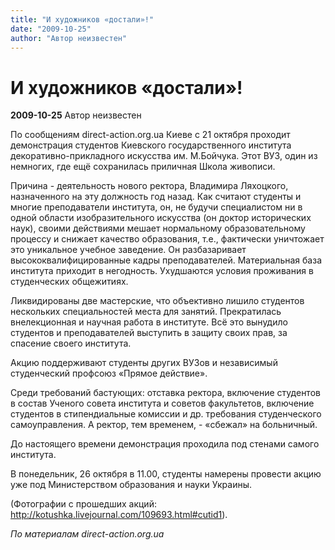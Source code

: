```yaml
---
title: "И художников «достали»!"
date: "2009-10-25"
author: "Автор неизвестен"
---
```


# И художников «достали»!

**2009-10-25** Автор неизвестен

По сообщениям direct-action.org.ua Киеве с 21 октября проходит демонстрация студентов Киевского государственного института декоративно-прикладного искусства им. М.Бойчука. Этот ВУЗ, один из немногих, где ещё сохранилась приличная Школа живописи.

Причина - деятельность нового ректора, Владимира Ляхоцкого, назначенного на эту должность год назад. Как считают студенты и многие преподаватели института, он, не будучи специалистом ни в одной области изобразительного искусства (он доктор исторических наук), своими действиями мешает нормальному образовательному процессу и снижает качество образования, т.е., фактически уничтожает это уникальное учебное заведение. Он разбазаривает высококвалифицированные кадры преподавателей. Материальная база института приходит в негодность. Ухудшаются условия проживания в студенческих общежитиях.

Ликвидированы две мастерские, что объективно лишило студентов нескольких специальностей места для занятий. Прекратилась внелекционная и научная работа в институте. Всё это вынудило студентов и преподавателей выступить в защиту своих прав, за спасение своего института.

Акцию поддерживают студенты других ВУЗов и независимый студенческий профсоюз «Прямое действие».

Среди требований бастующих: отставка ректора, включение студентов в состав Ученого совета института и советов факультетов, включение студентов в стипендиальные комиссии и др. требования студенческого самоуправления. А ректор, тем временем, - «сбежал» на больничный.

До настоящего времени демонстрация проходила под стенами самого института.

В понедельник, 26 октября в 11.00, студенты намерены провести акцию уже под Министерством образования и науки Украины.

(Фотографии с прошедших акций: http://kotushka.livejournal.com/109693.html#cutid1).

*По материалам direct-action.org.ua*